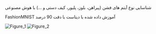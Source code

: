شناسایی نوع آیتم های فشن (پیراهن، بلوز، پلیور، کیف دستی و ...) با هوش مصنوعی

FashionMNIST آموزش داده شده با دیتاست
با دقت 90 درصد

![Figure_1](https://github.com/Mahdi-Rosh/fashion-recognition/assets/110047780/2434bdd2-0d72-44cd-92ee-0eda4103d053)
![Figure_2](https://github.com/Mahdi-Rosh/fashion-recognition/assets/110047780/6d122473-0d96-4ffe-97f1-3f981aef8170)
